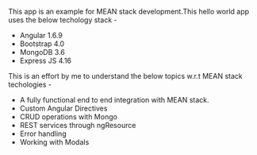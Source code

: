 <p>This app is an example for MEAN stack development.This hello world app uses the below techology stack
                    -
                    <ul>
                        <li>Angular 1.6.9</li>
                        <li>Bootstrap 4.0</li>
                        <li>MongoDB 3.6</li>
                        <li>Express JS 4.16</li>
                    </ul>
                </p>
                <p>This is an effort by me to understand the below topics w.r.t MEAN stack techologies
                        -
                        <ul>
                            <li>A fully functional end to end integration with MEAN stack.</li>
                            <li>Custom Angular Directives</li>
                            <li>CRUD operations with Mongo</li>
                            <li>REST services through ngResource</li>
                            <li>Error handling</li>
                            <li>Working with Modals</li>
                        </ul>
                    </p>
                